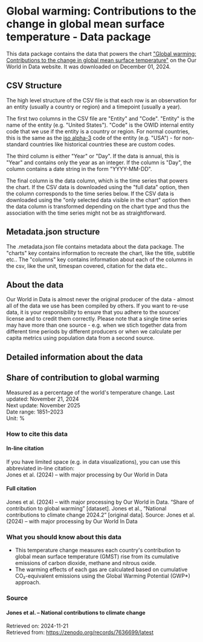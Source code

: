 # Global warming: Contributions to the change in global mean surface temperature - Data package

This data package contains the data that powers the chart ["Global warming: Contributions to the change in global mean surface temperature"](https://ourworldindata.org/grapher/contributions-global-temp-change?v=1&csvType=full&useColumnShortNames=false) on the Our World in Data website. It was downloaded on December 01, 2024.

## CSV Structure

The high level structure of the CSV file is that each row is an observation for an entity (usually a country or region) and a timepoint (usually a year).

The first two columns in the CSV file are "Entity" and "Code". "Entity" is the name of the entity (e.g. "United States"). "Code" is the OWID internal entity code that we use if the entity is a country or region. For normal countries, this is the same as the [iso alpha-3](https://en.wikipedia.org/wiki/ISO_3166-1_alpha-3) code of the entity (e.g. "USA") - for non-standard countries like historical countries these are custom codes.

The third column is either "Year" or "Day". If the data is annual, this is "Year" and contains only the year as an integer. If the column is "Day", the column contains a date string in the form "YYYY-MM-DD".

The final column is the data column, which is the time series that powers the chart. If the CSV data is downloaded using the "full data" option, then the column corresponds to the time series below. If the CSV data is downloaded using the "only selected data visible in the chart" option then the data column is transformed depending on the chart type and thus the association with the time series might not be as straightforward.

## Metadata.json structure

The .metadata.json file contains metadata about the data package. The "charts" key contains information to recreate the chart, like the title, subtitle etc.. The "columns" key contains information about each of the columns in the csv, like the unit, timespan covered, citation for the data etc..

## About the data

Our World in Data is almost never the original producer of the data - almost all of the data we use has been compiled by others. If you want to re-use data, it is your responsibility to ensure that you adhere to the sources' license and to credit them correctly. Please note that a single time series may have more than one source - e.g. when we stich together data from different time periods by different producers or when we calculate per capita metrics using population data from a second source.

## Detailed information about the data


## Share of contribution to global warming
Measured as a percentage of the world's temperature change.
Last updated: November 21, 2024  
Next update: November 2025  
Date range: 1851–2023  
Unit: %  


### How to cite this data

#### In-line citation
If you have limited space (e.g. in data visualizations), you can use this abbreviated in-line citation:  
Jones et al. (2024) – with major processing by Our World in Data

#### Full citation
Jones et al. (2024) – with major processing by Our World in Data. “Share of contribution to global warming” [dataset]. Jones et al., “National contributions to climate change 2024.2” [original data].
Source: Jones et al. (2024) – with major processing by Our World In Data

### What you should know about this data
* This temperature change measures each country's contribution to global mean surface temperature (GMST) rise from its cumulative emissions of carbon dioxide, methane and nitrous oxide.
* The warming effects of each gas are calculated based on cumulative CO₂-equivalent emissions using the Global Warming Potential (GWP*) approach.

### Source

#### Jones et al. – National contributions to climate change
Retrieved on: 2024-11-21  
Retrieved from: https://zenodo.org/records/7636699/latest  


    